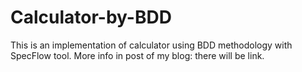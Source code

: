 # Calculator-by-BDD
This is an implementation of calculator using BDD methodology with SpecFlow tool. More info in post of my blog: there will be link.

